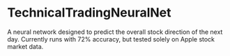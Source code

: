 # TechnicalTradingNeuralNet
A neural network designed to predict the overall stock direction of the next day. Currently runs with 72% accuracy, but tested solely on Apple stock market data. 
